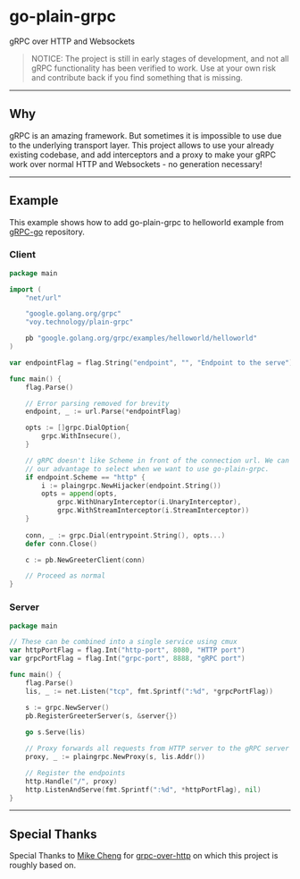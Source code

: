# go-plain-grpc

gRPC over HTTP and Websockets

> NOTICE: The project is still in early stages of development, and not all gRPC
> functionality has been verified to work. Use at your own risk and contribute
> back if you find something that is missing.

---

## Why

gRPC is an amazing framework. But sometimes it is impossible to use due to the
underlying transport layer. This project allows to use your already existing
codebase, and add interceptors and a proxy to make your gRPC work over normal
HTTP and Websockets - no generation necessary!

---

## Example

This example shows how to add go-plain-grpc to helloworld example from [gRPC-go]
repository.

### Client

```go
package main

import (
    "net/url"

    "google.golang.org/grpc"
    "voy.technology/plain-grpc"

    pb "google.golang.org/grpc/examples/helloworld/helloworld"
)

var endpointFlag = flag.String("endpoint", "", "Endpoint to the serve")

func main() {
    flag.Parse()

    // Error parsing removed for brevity
    endpoint, _ := url.Parse(*endpointFlag)

    opts := []grpc.DialOption{
        grpc.WithInsecure(),
    }

    // gRPC doesn't like Scheme in front of the connection url. We can use it to
    // our advantage to select when we want to use go-plain-grpc.
    if endpoint.Scheme == "http" {
        i := plaingrpc.NewHijacker(endpoint.String())
        opts = append(opts,
            grpc.WithUnaryInterceptor(i.UnaryInterceptor),
            grpc.WithStreamInterceptor(i.StreamInterceptor))
    }
    
    conn, _ := grpc.Dial(entrypoint.String(), opts...)
    defer conn.Close()

    c := pb.NewGreeterClient(conn)

    // Proceed as normal
}
```

### Server

```go
package main

// These can be combined into a single service using cmux
var httpPortFlag = flag.Int("http-port", 8080, "HTTP port")
var grpcPortFlag = flag.Int("grpc-port", 8888, "gRPC port")

func main() {
    flag.Parse()
    lis, _ := net.Listen("tcp", fmt.Sprintf(":%d", *grpcPortFlag))

    s := grpc.NewServer()
    pb.RegisterGreeterServer(s, &server{})
    
    go s.Serve(lis)

    // Proxy forwards all requests from HTTP server to the gRPC server
    proxy, _ := plaingrpc.NewProxy(s, lis.Addr())

    // Register the endpoints
    http.Handle("/", proxy)
    http.ListenAndServe(fmt.Sprintf(":%d", *httpPortFlag), nil)
}
```

---

## Special Thanks

Special Thanks to [Mike Cheng] for [grpc-over-http] on which this project is
roughly based on.

[gRPC-go]: https://github.com/grpc/grpc-go
[Mike Cheng]: https://github.com/mfycheng
[grpc-over-http]: https://github.com/mfycheng/grpc-over-http
